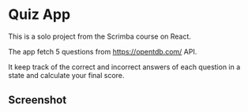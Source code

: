 # Quiz App

This is a solo project from the Scrimba course on React.

The app fetch 5 questions from https://opentdb.com/ API.

It keep track of the correct and incorrect answers of each question in a state and calculate your final score.

## Screenshot

